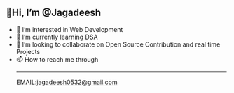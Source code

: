 ## 👋Hi, I’m @Jagadeesh
- 👀 I’m interested in  Web Development
- 🌱 I’m currently learning DSA
- 💞️ I’m looking to collaborate on Open Source Contribution and real time Projects 
- 📫 How to reach me through <hr>EMAIL:jagadeesh0532@gmail.com


<!---
Jaga5342/Jaga5342 is a ✨ special ✨ repository because its `README.md` (this file) appears on your GitHub profile.
You can click the Preview link to take a look at your changes.
--->
